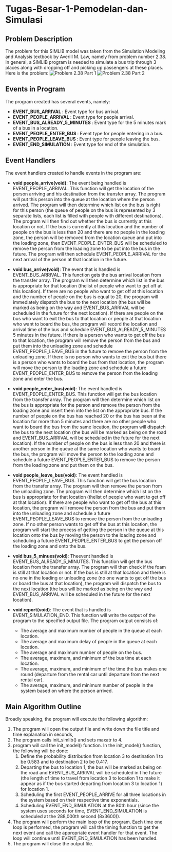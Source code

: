 # Tugas-Besar-1-Pemodelan-dan-Simulasi
## Problem Description
The problem for this SIMLIB model was taken from the Simulation Modeling and Analysis textbook by Averill M. Law, namely from problem number 2.38. In general, a SIMLIB program is needed to simulate a bus trip through 3 places along with dropping off and picking up passengers at these places. Here is the problem:
![Problem 2.38 Part 1](https://github.com/davidkarelh/Tugas-Besar-1-Pemodelan-dan-Simulasi/blob/main/images/Problem-1.png?raw=true)
![Problem 2.38 Part 2](https://github.com/davidkarelh/Tugas-Besar-1-Pemodelan-dan-Simulasi/blob/main/images/Problem-2.png?raw=true)

## Events in Program
The program created has several events, namely:
- <b>EVENT_BUS_ARRIVAL             </b>: Event type for bus arrival.
- <b>EVENT_PEOPLE_ARRIVAL          </b>: Event type for people arrival.
- <b>EVENT_BUS_ALREADY_5_MINUTES   </b>: Event type for the 5 minutes mark of a bus in a location.
- <b>EVENT_PEOPLE_ENTER_BUS        </b>: Event type for people entering in a bus.
- <b>EVENT_PEOPLE_LEAVE_BUS        </b>: Event type for people leaving the bus.
- <b>EVENT_END_SIMULATION          </b>: Event type for end of the simulation.

## Event Handlers
The event handlers created to handle events in the program are:
- <b>void people_arrive(void)</b>:
The event being handled is EVENT_PEOPLE_ARRIVAL. This function will get the location of the person arriving and his destination from the transfer array. The program will put this person into the queue at the location where the person arrived. The program will then determine which list on the bus is right for this person (the queue of people on the bus is represented by 3 separate lists, each list is filled with people with different destinations). The program will then find out whether the bus is currently at this location or not. If the bus is currently at this location and the number of people on the bus is less than 20 and there are no people in the loading zone, the person will be removed from the location queue and put into the loading zone, then EVENT_PEOPLE_ENTER_BUS will be scheduled to remove the person from the loading zone to be put into the bus in the future. The program will then schedule EVENT_PEOPLE_ARRIVAL for the next arrival of the person at that location in the future.

- <b>void bus_arrive(void)</b>:
The event that is handled is EVENT_BUS_ARRIVAL. This function gets the bus arrival location from the transfer array. The program will then determine which list in the bus is appropriate for that location (thelist of people who want to get off at this location). If there are no people who want to get off at this location and the number of people on the bus is equal to 20, the program will immediately dispatch the bus to the next location (the bus will be marked as being on the way and EVENT_BUS_ARRIVAL will be scheduled in the future for the next location). If there are people on the bus who want to exit the bus to that location or people at that location who want to board the bus, the program will record the location and arrival time of the bus and schedule EVENT_BUS_ALREADY_5_MINUTES 5 minutes in the future. If there is a person who wants to get off the bus to that location, the program will remove the person from the bus and put them into the unloading zone and schedule EVENT_PEOPLE_LEAVE_BUS in the future to remove the person from the unloading zone. If there is no person who wants to exit the bus but there is a person who wants to board the bus from that location, the program will move the person to the loading zone and schedule a future EVENT_PEOPLE_ENTER_BUS to remove the person from the loading zone and enter the bus.

- <b>void people_enter_bus(void)</b>:
The event handled is EVENT_PEOPLE_ENTER_BUS. This function will get the bus location from the transfer array. The program will then determine which list on the bus is appropriate for the person and remove the person from the loading zone and insert them into the list on the appropriate bus. If the number of people on the bus has reached 20 or the bus has been at the location for more than 5 minutes and there are no other people who want to board the bus from the same location, the program will dispatch the bus to the next location (the bus will be marked as being on the road and EVENT_BUS_ARRIVAL will be scheduled in the future for the next location). If the number of people on the bus is less than 20 and there is another person in the queue at the same location who wants to board the bus, the program will move the person to the loading zone and schedule a future EVENT_PEOPLE_ENTER_BUS to remove the person from the loading zone and put them on the bus.

- <b>void people_leave_bus(void)</b>:
The event handled is EVENT_PEOPLE_LEAVE_BUS. This function will get the bus location from the transfer array. The program will then remove the person from the unloading zone. The program will then determine which list on the bus is appropriate for that location (thelist of people who want to get off at that location). If there are people who want to get off the bus at this location, the program will remove the person from the bus and put them into the unloading zone and schedule a future EVENT_PEOPLE_LEAVE_BUS to remove the person from the unloading zone. If no other person wants to get off the bus at this location, the program will start the process of getting the person in the queue at this location onto the bus by moving the person to the loading zone and scheduling a future EVENT_PEOPLE_ENTER_BUS to get the person off the loading zone and onto the bus.

- <b>void bus_5_minues(void)</b>:
Theevent handled is EVENT_BUS_ALREADY_5_MINUTES. This function will get the bus location from the transfer array. The program will then check if the foam is still at that location or not. If the bus is still at that location and there is no one in the loading or unloading zone (no one wants to get off the bus or board the bus at that location), the program will dispatch the bus to the next location (the bus will be marked as being on the way and EVENT_BUS_ARRIVAL will be scheduled in the future for the next location).

 
- <b>void report(void)</b>:
The event that is handled is EVENT_SIMULATION_END. This function will write the output of the program to the specified output file. The program output consists of:
    - The average and maximum number of people in the queue at each location.
    - The average and maximum delay of people in the queue at each location.
    - The average and maximum number of people on the bus.
    - The average, maximum, and minimum of the bus time at each location.
    - The average, maximum, and minimum of the time the bus makes one round (departure from the rental car until departure from the next rental car).
    - The average, maximum, and minimum number of people in the system based on where the person arrived.
 
## Main Algorithm Outline
Broadly speaking, the program will execute the following algorithm:
1. The program will open the output file and write down the file title and time explanation in seconds,
2. The program calls init_simlib() and sets maxatr to 4.
3.  program will call the init_model() function. In the init_model() function, the following will be done:
    1. Define the probability distribution from location 3 to destination 1 to be 0.583 and to destination 2 to be 0.417.
    2. Departing the bus to location 1, the bus will be marked as being on the road and EVENT_BUS_ARRIVAL will be scheduled in t   he future (the length of time to travel from location 3 to location 1 to make it appear as if the bus started departing from location 3 to location 1) for location 1.
    3. Scheduling the first EVENT_PEOPLE_ARRIVE for all three locations in the system based on their respective time exponentials.
    4. Scheduling EVENT_END_SIMULATION at the 80th hour (since the system uses seconds for time, EVENT_END_SIMULATION is scheduled at the 288,000th second (8x3600)).
4. The program will perform the main loop of the program. Each time one loop is performed, the program will call the timing function to get the next event and call the appropriate event handler for that event. The loop will continue until EVENT_END_SIMULATION has been handled.
5. The program will close the output file.
 